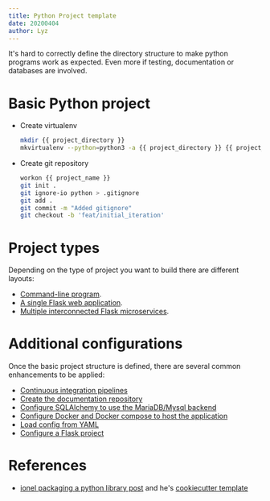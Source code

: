 ```yaml
---
title: Python Project template
date: 20200404
author: Lyz
---
```


It's hard to correctly define the directory structure to make python programs
work as expected. Even more if testing, documentation or databases are involved.

# Basic Python project

* Create virtualenv
    ```bash
    mkdir {{ project_directory }}
    mkvirtualenv --python=python3 -a {{ project_directory }} {{ project_name }}
    ```

* Create git repository
    ```bash
    workon {{ project_name }}
    git init .
    git ignore-io python > .gitignore
    git add .
    git commit -m "Added gitignore"
    git checkout -b 'feat/initial_iteration'
    ```
# Project types

Depending on the type of project you want to build there are different layouts:

* [Command-line program](python_cli_template.md).
* [A single Flask web application](python_flask_template.md).
* [Multiple interconnected Flask microservices](python_microservices_template.md).

# Additional configurations

Once the basic project structure is defined, there are several common
enhancements to be applied:

* [Continuous integration pipelines](python_ci.md)
* [Create the documentation repository](python_docs.md)
* [Configure SQLAlchemy to use the MariaDB/Mysql
    backend](python_sqlalchemy_mariadb.md)
* [Configure Docker and Docker compose to host the
    application](python_docker.md)
* [Load config from YAML](python_config_yaml.md)
* [Configure a Flask project](python_flask_template.md)

# References

* [ionel packaging a python library
    post](https://blog.ionelmc.ro/2014/05/25/python-packaging/) and he's
    [cookiecutter template](https://github.com/ionelmc/cookiecutter-pylibrary)
